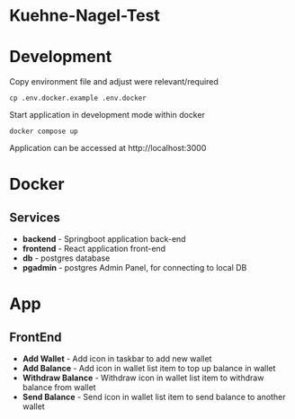 # Kuehne-Nagel-Test

# Development

Copy environment file and adjust were relevant/required
```
cp .env.docker.example .env.docker
```

Start application in development mode within docker
```
docker compose up
```

Application can be accessed at http://localhost:3000

# Docker
## Services
- **backend** - Springboot application back-end
- **frontend** - React application front-end
- **db** - postgres database
- **pgadmin** - postgres Admin Panel, for connecting to local DB

# App
## FrontEnd
- **Add Wallet** - Add icon in taskbar to add new wallet
- **Add Balance** - Add icon in wallet list item to top up balance in wallet
- **Withdraw Balance** - Withdraw icon in wallet list item to withdraw balance from wallet
- **Send Balance** - Send icon in wallet list item to send balance to another wallet